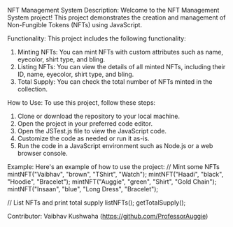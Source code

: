 NFT Management System
Description: 
Welcome to the NFT Management System project! This project demonstrates the creation and management of Non-Fungible Tokens (NFTs) using JavaScript.

Functionality: 
This project includes the following functionality:
1. Minting NFTs: You can mint NFTs with custom attributes such as name, eyecolor, shirt type, and bling.
2. Listing NFTs: You can view the details of all minted NFTs, including their ID, name, eyecolor, shirt type, and bling.
3. Total Supply: You can check the total number of NFTs minted in the collection.
   
How to Use:
To use this project, follow these steps:
1. Clone or download the repository to your local machine.
2. Open the project in your preferred code editor.
3. Open the JSTest.js file to view the JavaScript code.
4. Customize the code as needed or run it as-is.
5. Run the code in a JavaScript environment such as Node.js or a web browser console.

Example:
Here's an example of how to use the project:
// Mint some NFTs
mintNFT("Vaibhav", "brown", "TShirt", "Watch");
mintNFT("Haadi", "black", "Hoodie", "Bracelet");
mintNFT("Auggie", "green", "Shirt", "Gold Chain");
mintNFT("Insaan", "blue", "Long Dress", "Bracelet");

// List NFTs and print total supply
listNFTs();
getTotalSupply();

Contributor:
Vaibhav Kushwaha (https://github.com/ProfessorAuggie)

